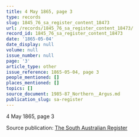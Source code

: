 ```yaml
---
title: 4 May 1865, page 3
type: records
slug: 1845_76_sa_register_content_18473
url: /records/1845_76_sa_register_content_18473/
record_id: 1845_76_sa_register_content_18473
date: '1865-05-04'
date_display: null
volume: null
issue_number: null
page: '3'
article_type: other
issue_reference: 1865-05-04, page 3
people_mentioned: []
places_mentioned: []
topics: []
source_document: 1985-87_Northern__Argus.md
publication_slug: sa-register
---
```


4 May 1865, page 3

Source publication: [The South Australian Register](/publications/sa-register/)
